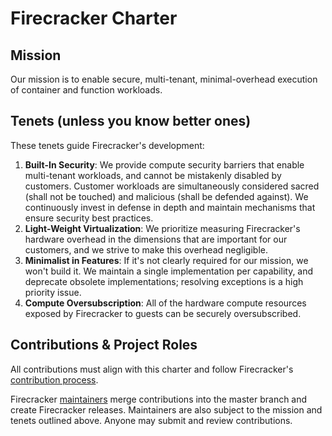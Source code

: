 # Firecracker Charter

## Mission

Our mission is to enable secure, multi-tenant, minimal-overhead
execution of container and function workloads.

## Tenets (unless you know better ones)

These tenets guide Firecracker's development:

1. **Built-In Security**: We provide compute security barriers that
   enable multi-tenant workloads, and cannot be mistakenly disabled by
   customers. Customer workloads are simultaneously considered sacred
   (shall not be touched) and malicious (shall be defended against).
   We continuously invest in defense in depth and maintain mechanisms
   that ensure security best practices.
1. **Light-Weight Virtualization**: We prioritize measuring
   Firecracker's hardware overhead in the dimensions that are important
   for our customers, and we strive to make this overhead negligible.
1. **Minimalist in Features**: If it's not clearly required for our
   mission, we won't build it. We maintain a single implementation per
   capability, and deprecate obsolete implementations; resolving
   exceptions is a high priority issue.
1. **Compute Oversubscription**: All of the hardware compute resources
   exposed by Firecracker to guests can be securely oversubscribed.

## Contributions & Project Roles

All contributions must align with this charter and follow Firecracker's
[contribution process](CONTRIBUTING.md).

Firecracker [maintainers](MAINTAINERS.md) merge contributions into the
master branch and create Firecracker releases. Maintainers are also
subject to the mission and tenets outlined above. Anyone may submit
and review contributions.
